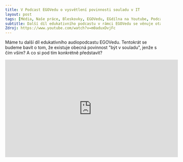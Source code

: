 ```yaml
---
title: V Podcast EGOVedu o vysvětlení povinnosti souladu v IT
layout: post
tags: [Média, Naše práce, Bleskovky, EGOVedu, EGdílna na Youtube, Podcast, Vzdělávání]
subtitle: Další díl edukativního podcastu v rámci EGOVedu se věnuje otázce, co to znamená být v souladu s... podle zákona o informačních systémech veřejné správy
Zdroj: https://www.youtube.com/watch?v=m0aduxDvjFc
---
```



Máme tu další díl edukativního audiopodcastu EGOVedu. Tentokrát se budeme bavit o tom, že existuje obecná povinnost "být v souladu", jenže s čím vším? A co si pod tím konkrétně představit?

<iframe width="560" height="315" src="https://www.youtube.com/embed/m0aduxDvjFc?si=A7cE3Z_-VtB9BC3u" title="YouTube video player" frameborder="0" allow="accelerometer; autoplay; clipboard-write; encrypted-media; gyroscope; picture-in-picture; web-share" allowfullscreen></iframe>